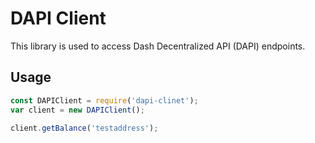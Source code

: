 # DAPI Client

This library is used to access Dash Decentralized API (DAPI) endpoints.

## Usage

```javascript
const DAPIClient = require('dapi-clinet');
var client = new DAPIClient();

client.getBalance('testaddress');
```